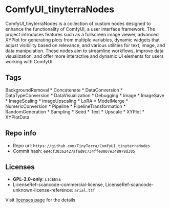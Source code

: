 # ComfyUI_tinyterraNodes
ComfyUI_tinyterraNodes is a collection of custom nodes designed to enhance the functionality of ComfyUI, a user interface framework. The project introduces features such as a fullscreen image viewer, advanced XYPlot for generating plots from multiple variables, dynamic widgets that adjust visibility based on relevance, and various utilities for text, image, and data manipulation. These nodes aim to streamline workflows, improve data visualization, and offer more interactive and dynamic UI elements for users working with ComfyUI.

## Tags
BackgroundRemoval * Concatenate * DataConversion * DataTypeConversion * DataVisualization * Debugging * Image * ImageSave * ImageScaling * ImageUpscaling * LoRA * ModelMerge * NumericConversion * Pipeline * PipelineTransformation * RandomGeneration * Sampling * Seed * Text * Upscale * XYPlot * XYPlotData

## Repo info
- Repo url: `https://github.com/TinyTerra/ComfyUI_tinyterraNodes`
- Commit hash: `e84cf30362427afad9c734ffe0007e348978d305`

## Licenses
- **GPL-3.0-only**: `LICENSE`
- LicenseRef-scancode-commercial-license, LicenseRef-scancode-unknown-license-reference: `arial.ttf`

Visit [licenses page](licenses.md) for the details

